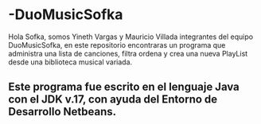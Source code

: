 # -DuoMusicSofka
Hola Sofka, somos Yineth Vargas y Mauricio Villada integrantes del equipo DuoMusicSofka, en este repositorio encontraras un programa que administra una lista de canciones, filtra ordena y crea una nueva PlayList desde una biblioteca musical variada.
## Este programa fue escrito en el lenguaje Java con el JDK v.17, con ayuda del Entorno de Desarrollo Netbeans.

